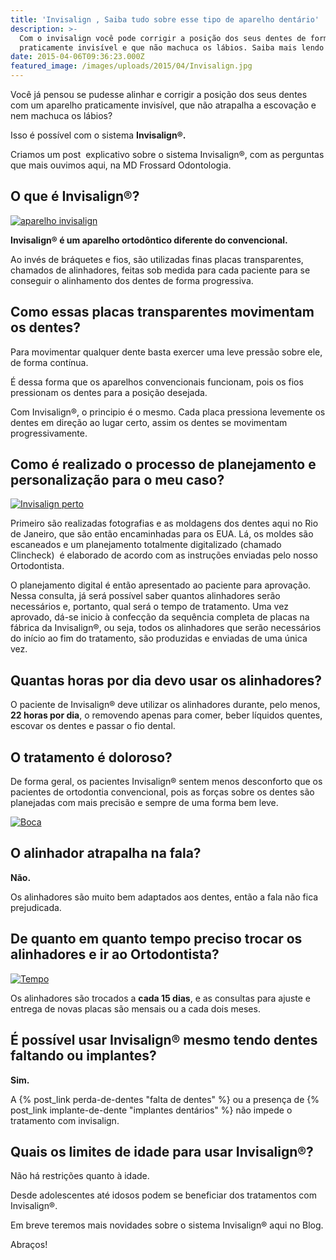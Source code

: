 ```yaml
---
title: 'Invisalign , Saiba tudo sobre esse tipo de aparelho dentário'
description: >-
  Com o invisalign você pode corrigir a posição dos seus dentes de forma
  praticamente invisível e que não machuca os lábios. Saiba mais lendo o texto.
date: 2015-04-06T09:36:23.000Z
featured_image: /images/uploads/2015/04/Invisalign.jpg
---
```


Você já pensou se pudesse alinhar e corrigir a posição dos seus dentes com um aparelho praticamente invisível, que não atrapalha a escovação e nem machuca os lábios?

Isso é possível com o sistema **Invisalign®.**

Criamos um post  explicativo sobre o sistema Invisalign®, com as perguntas que mais ouvimos aqui, na MD Frossard Odontologia.

O que é Invisalign®?
--------------------

[![aparelho invisalign](/images/uploads/2015/04/aparelho-invisalign-1024x752.jpg)](/images/uploads/2015/04/aparelho-invisalign.jpg)

**Invisalign® é um aparelho ortodôntico diferente do convencional.**

Ao invés de bráquetes e fios, são utilizadas finas placas transparentes, chamados de alinhadores, feitas sob medida para cada paciente para se conseguir o alinhamento dos dentes de forma progressiva.

Como essas placas transparentes movimentam os dentes?
-----------------------------------------------------

Para movimentar qualquer dente basta exercer uma leve pressão sobre ele, de forma contínua.

É dessa forma que os aparelhos convencionais funcionam, pois os fios pressionam os dentes para a posição desejada.

Com Invisalign®, o principio é o mesmo. Cada placa pressiona levemente os dentes em direção ao lugar certo, assim os dentes se movimentam progressivamente.

Como é realizado o processo de planejamento e personalização para o meu caso?
-----------------------------------------------------------------------------

[![Invisalign perto](/images/uploads/2015/04/Invisalign-perto.jpg)](/images/uploads/2015/04/Invisalign-perto.jpg)

Primeiro são realizadas fotografias e as moldagens dos dentes aqui no Rio de Janeiro, que são então encaminhadas para os EUA. Lá, os moldes são escaneados e um planejamento totalmente digitalizado (chamado Clincheck)  é elaborado de acordo com as instruções enviadas pelo nosso Ortodontista.

O planejamento digital é então apresentado ao paciente para aprovação. Nessa consulta, já será possível saber quantos alinhadores serão necessários e, portanto, qual será o tempo de tratamento. Uma vez aprovado, dá-se inicio à confecção da sequência completa de placas na fábrica da Invisalign®, ou seja, todos os alinhadores que serão necessários do início ao fim do tratamento, são produzidas e enviadas de uma única vez.

Quantas horas por dia devo usar os alinhadores?
-----------------------------------------------

O paciente de Invisalign® deve utilizar os alinhadores durante, pelo menos, **22 horas por dia**, o removendo apenas para comer, beber líquidos quentes, escovar os dentes e passar o fio dental.

O tratamento é doloroso?
------------------------

De forma geral, os pacientes Invisalign® sentem menos desconforto que os pacientes de ortodontia convencional, pois as forças sobre os dentes são planejadas com mais precisão e sempre de uma forma bem leve.

[![Boca](/images/uploads/2014/03/day-clinic-boca.jpg)](/images/uploads/2014/03/day-clinic-boca.jpg)

O alinhador atrapalha na fala?
------------------------------

**Não.**

Os alinhadores são muito bem adaptados aos dentes, então a fala não fica prejudicada.

De quanto em quanto tempo preciso trocar os alinhadores e ir ao Ortodontista?
-----------------------------------------------------------------------------

[![Tempo](/images/uploads/2014/03/day-clinic-tempo.jpg)](/images/uploads/2014/03/day-clinic-tempo.jpg)

Os alinhadores são trocados a **cada 15 dias**, e as consultas para ajuste e entrega de novas placas são mensais ou a cada dois meses.

É possível usar Invisalign® mesmo tendo dentes faltando ou implantes?
---------------------------------------------------------------------

**Sim.**

A {% post_link perda-de-dentes "falta de dentes" %} ou a presença de {% post_link implante-de-dente "implantes dentários" %} não impede o tratamento com invisalign.

Quais os limites de idade para usar Invisalign®?
------------------------------------------------

Não há restrições quanto à idade.

Desde adolescentes até idosos podem se beneficiar dos tratamentos com Invisalign®.

Em breve teremos mais novidades sobre o sistema Invisalign® aqui no Blog.

Abraços!
